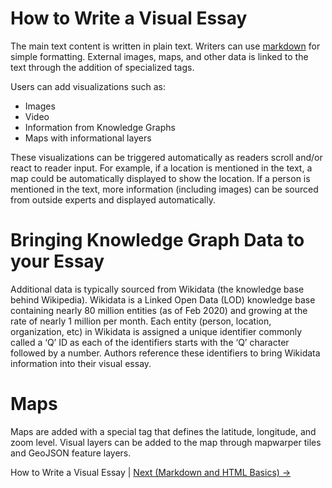 # How to Write a Visual Essay

The main text content is written in plain text. Writers can use [markdown](https://www.markdownguide.org/getting-started/) for simple formatting.  External images, maps, and other data is linked to the text through the addition of specialized tags.

Users can add visualizations such as:

* Images
* Video
* Information from Knowledge Graphs
* Maps with informational layers

These visualizations can be triggered automatically as readers scroll and/or react to reader input. For example, if a location is mentioned in the text, a map could be automatically displayed to show the location.  If a person is mentioned in the text, more information (including images) can be sourced from outside experts and displayed automatically.

# Bringing Knowledge Graph Data to your Essay

Additional data is typically sourced from Wikidata (the knowledge base behind Wikipedia). Wikidata is a Linked Open Data (LOD) knowledge base containing nearly 80 million entities (as of Feb 2020) and growing at the rate of nearly 1 million per month.  Each entity (person, location, organization, etc) in Wikidata is assigned a unique identifier commonly called a ‘Q’ ID as each of the identifiers starts with the ‘Q’ character followed by a number. Authors reference these identifiers to bring Wikidata information into their visual essay.

# Maps

Maps are added with a special tag that defines the latitude, longitude, and zoom level. Visual layers can be added to the map through mapwarper tiles and GeoJSON feature layers.

How to Write a Visual Essay | [Next (Markdown and HTML Basics) ->](markup.md)
